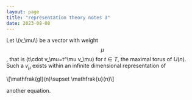 ```yaml
---
layout: page
title: "representation theory notes 3"
date: 2023-08-08
---
```



Let \\(v_\mu\\) be a vector with weight $$\mu$$, that is \(t\cdot v_\mu=t^\mu v_\mu\) for $t\in T$, the maximal torus of $U(n)$. Such a $v_\mu$ exists within an infinite dimensional representation of 

\\[\mathfrak{gl}(n)\supset \mathfrak{u}(n)\\]

another equation.